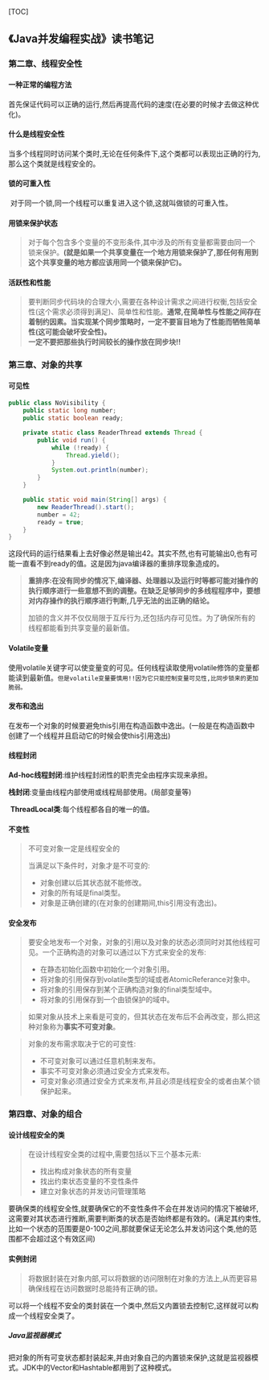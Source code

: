 [TOC]
## 《Java并发编程实战》读书笔记  
### 第二章、线程安全性  
#### 一种正常的编程方法  
​	首先保证代码可以正确的运行,然后再提高代码的速度(在必要的时候才去做这种优化)。

#### 什么是线程安全性  
​	当多个线程同时访问某个类时,无论在任何条件下,这个类都可以表现出正确的行为,那么这个类就是线程安全的。  

#### 锁的可重入性
​	对于同一个锁,同一个线程可以重复进入这个锁,这就叫做锁的可重入性。  

#### 用锁来保护状态  
> 对于每个包含多个变量的不变形条件,其中涉及的所有变量都需要由同一个锁来保护。**(就是如果一个共享变量在一个地方用锁来保护了,那任何有用到这个共享变量的地方都应该用同一个锁来保护它)。**    

#### 活跃性和性能  
> 要判断同步代码块的合理大小,需要在各种设计需求之间进行权衡,包括安全性(这个需求必须得到满足)、简单性和性能。**通常,在简单性与性能之间存在着制约因素。当实现某个同步策略时，一定不要盲目地为了性能而牺牲简单性(这可能会破坏安全性)。**  
> **一定不要把那些执行时间较长的操作放在同步块!!**  

### 第三章、对象的共享  
#### 可见性    
```java
public class NoVisibility {
    public static long number;
    public static boolean ready;

    private static class ReaderThread extends Thread {
        public void run() {
            while (!ready) {
                Thread.yield();
            }
            System.out.println(number);
        }
    }

    public static void main(String[] args) {
        new ReaderThread().start();
        number = 42;
        ready = true;
    }
}
```
​	这段代码的运行结果看上去好像必然是输出42。其实不然,也有可能输出0,也有可能一直看不到ready的值。这是因为java编译器的重排序现象造成的。

>
> **重排序:在没有同步的情况下,编译器、处理器以及运行时等都可能对操作的执行顺序进行一些意想不到的调整。在缺乏足够同步的多线程程序中，要想对内存操作的执行顺序进行判断,几乎无法的出正确的结论。**  
>
> 加锁的含义并不仅仅局限于互斥行为,还包括内存可见性。为了确保所有的线程都能看到共享变量的最新值。

#### Volatile变量  
​	使用volatile关键字可以使变量变的可见。任何线程读取使用volatile修饰的变量都能读到最新值。
​	`但是volatile变量要慎用!!因为它只能控制变量可见性,比同步锁来的更加脆弱。` 

#### 发布和逸出  

​	在发布一个对象的时候要避免this引用在构造函数中逸出。(一般是在构造函数中创建了一个线程并且启动它的时候会使this引用逸出)



#### 线程封闭  

​	**Ad-hoc线程封闭**:维护线程封闭性的职责完全由程序实现来承担。

​	**栈封闭**:变量由线程内部使用或线程局部使用。(局部变量等)

​	**ThreadLocal类**:每个线程都各自的唯一的值。



#### 不变性  

> 不可变对象一定是线程安全的  
>
> 当满足以下条件时，对象才是不可变的:  
>
> - 对象创建以后其状态就不能修改。
> - 对象的所有域是final类型。
> - 对象是正确创建的(在对象的创建期间,this引用没有逸出)。  



#### 安全发布  

> 要安全地发布一个对象，对象的引用以及对象的状态必须同时对其他线程可见。一个正确构造的对象可以通过以下方式来安全的发布:  
>
> - 在静态初始化函数中初始化一个对象引用。  
> - 将对象的引用保存到volatile类型的域或者AtomicReferance对象中。  
> - 将对象的引用保存到某个正确构造对象的final类型域中。  
> - 将对象的引用保存到一个由锁保护的域中。

> 如果对象从技术上来看是可变的，但其状态在发布后不会再改变，那么把这种对象称为**事实不可变对象**。 

> 对象的发布需求取决于它的可变性:  
>
> - 不可变对象可以通过任意机制来发布。
> - 事实不可变对象必须通过安全方式来发布。  
> - 可变对象必须通过安全方式来发布,并且必须是线程安全的或者由某个锁保护起来。  

### 第四章、对象的组合
#### 设计线程安全的类  
> 在设计线程安全类的过程中,需要包括以下三个基本元素:
>
> - 找出构成对象状态的所有变量
> - 找出约束状态变量的不变性条件  
> - 建立对象状态的并发访问管理策略    

​	要确保类的线程安全性,就要确保它的不变性条件不会在并发访问的情况下被破坏,这需要对其状态进行推断,需要判断类的状态是否始终都是有效的。(满足其约束性,比如一个状态的范围要是0-100之间,那就要保证无论怎么并发访问这个类,他的范围都不会超过这个有效区间)

#### 实例封闭  

> 将数据封装在对象内部,可以将数据的访问限制在对象的方法上,从而更容易确保线程在访问数据时总能持有正确的锁。   

可以将一个线程不安全的类封装在一个类中,然后又内置锁去控制它,这样就可以构成一个线程安全类了。

##### Java监视器模式  

​	把对象的所有可变状态都封装起来,并由对象自己的内置锁来保护,这就是监视器模式。JDK中的Vector和Hashtable都用到了这种模式。





